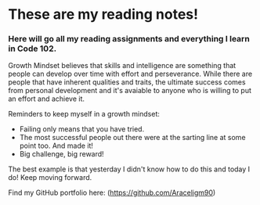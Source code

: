 # These are my reading notes!

### Here will go all my reading assignments and everything I learn in Code 102. 

Growth Mindset believes that skills and intelligence are something that people can develop over time with effort and perseverance. While there are people that have inherent qualities and traits, the ultimate success comes from personal development and it's avaiable to anyone who is willing to put an effort and achieve it. 

Reminders to keep myself in a growth mindset: 

- Failing only means that you have tried.
- The most successful people out there were at the sarting line at some point too. And made it!
- Big challenge, big reward!

The best example is that yesterday I didn't know how to do this and today I do! Keep moving forward. 

Find my GitHub portfolio here: (https://github.com/Araceligm90) 
